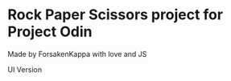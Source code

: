 # Rock Paper Scissors project for Project Odin


Made by ForsakenKappa with love and JS

UI Version
